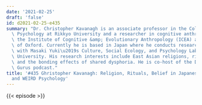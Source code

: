 ```yaml
---
date: '2021-02-25'
draft: 'false'
id: d2021-02-25-e435
summary: "Dr. Christopher Kavanagh is an associate professor in the College of Contemporary\
  \ Psychology at Rikkyo University and a researcher in cognitive anthropology at\
  \ the Institute of Cognitive &amp; Evolutionary Anthropology (ICEA) at the University\
  \ of Oxford. Currently he is based in Japan where he conducts research in collaboration\
  \ with Masaki Yuki\u2019s Culture, Social Ecology, and Psychology Lab in Hokkaido\
  \ University. His research interests include East Asian religions, ritual behavior,\
  \ and the bonding effects of shared dysphoria. He is co-host of the Decoding the\
  \ Gurus podcast."
title: '#435 Ghristopher Kavanagh: Religion, Rituals, Belief in Japanese Society,
  and WEIRD Psychology'
---
```

{{< episode >}}
